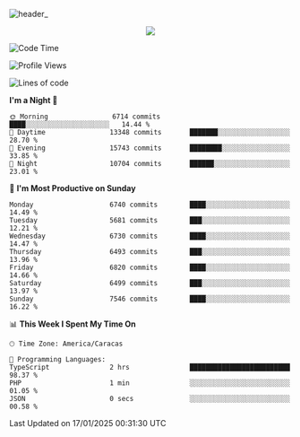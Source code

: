 ![header_](https://github.com/user-attachments/assets/4010d822-ccdc-4198-b608-18c773338d18)


<p align="center">
  <a href="http://www.github.com/thevacs">
    <img src="https://github-readme-streak-stats.herokuapp.com/?user=thevacs&stroke=ffffff&background=1c1917&ring=0891b2&fire=0891b2&currStreakNum=ffffff&currStreakLabel=0891b2&sideNums=ffffff&sideLabels=ffffff&dates=ffffff&hide_border=true" />
  </a>
</p>

<!--START_SECTION:waka-->
![Code Time](http://img.shields.io/badge/Code%20Time-3%2C309%20hrs%2045%20mins-blue)

![Profile Views](http://img.shields.io/badge/Profile%20Views-0-blue)

![Lines of code](https://img.shields.io/badge/From%20Hello%20World%20I%27ve%20Written-5.4%20million%20lines%20of%20code-blue)

**I'm a Night 🦉** 

```text
🌞 Morning                6714 commits        ████░░░░░░░░░░░░░░░░░░░░░   14.44 % 
🌆 Daytime                13348 commits       ███████░░░░░░░░░░░░░░░░░░   28.70 % 
🌃 Evening                15743 commits       ████████░░░░░░░░░░░░░░░░░   33.85 % 
🌙 Night                  10704 commits       ██████░░░░░░░░░░░░░░░░░░░   23.01 % 
```
📅 **I'm Most Productive on Sunday** 

```text
Monday                   6740 commits        ████░░░░░░░░░░░░░░░░░░░░░   14.49 % 
Tuesday                  5681 commits        ███░░░░░░░░░░░░░░░░░░░░░░   12.21 % 
Wednesday                6730 commits        ████░░░░░░░░░░░░░░░░░░░░░   14.47 % 
Thursday                 6493 commits        ███░░░░░░░░░░░░░░░░░░░░░░   13.96 % 
Friday                   6820 commits        ████░░░░░░░░░░░░░░░░░░░░░   14.66 % 
Saturday                 6499 commits        ███░░░░░░░░░░░░░░░░░░░░░░   13.97 % 
Sunday                   7546 commits        ████░░░░░░░░░░░░░░░░░░░░░   16.22 % 
```


📊 **This Week I Spent My Time On** 

```text
🕑︎ Time Zone: America/Caracas

💬 Programming Languages: 
TypeScript               2 hrs               █████████████████████████   98.37 % 
PHP                      1 min               ░░░░░░░░░░░░░░░░░░░░░░░░░   01.05 % 
JSON                     0 secs              ░░░░░░░░░░░░░░░░░░░░░░░░░   00.58 % 
```


 Last Updated on 17/01/2025 00:31:30 UTC
<!--END_SECTION:waka-->
